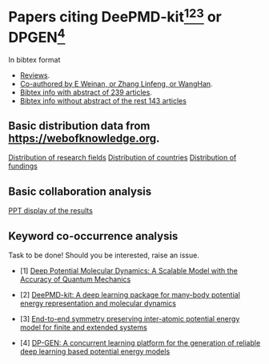 # Papers citing DeePMD-kit[<sup>1</sup>](#refer-anchor-1)[<sup>2</sup>](#refer-anchor-2)[<sup>3</sup>](#refer-anchor-3) or DPGEN[<sup>4</sup>](#refer-anchor-4)

In bibtex format

- [Reviews](#reviews.md).
- [Co-authored by E Weinan, or Zhang Linfeng, or WangHan](#Co-authored.md).
- [Bibtex info with abstract of 239 articles](#with-abstract.md).
- [Bibtex info without abstract of the rest 143 articles](#no-abstract.md)

## Basic distribution data from https://webofknowledge.org. 

[Distribution of research fields](researchfield-distribution.jpg)
[Distribution of countries](countries-distribution.jpg)
[Distribution of fundings](fundings-distribution.jpg)

## Basic collaboration analysis

[PPT display of the results](collaboration-centers.pptx)

## Keyword co-occurrence analysis

Task to be done! Should you be interested, raise an issue.


<div id="refer-anchor-1"></div>

- [1] [Deep Potential Molecular Dynamics: A Scalable Model with the Accuracy of Quantum Mechanics](https://journals.aps.org/prl/abstract/10.1103/PhysRevLett.120.143001)

<div id="refer-anchor-2"></div>

- [2] [DeePMD-kit: A deep learning package for many-body potential energy representation and molecular dynamics](https://www.sciencedirect.com/science/article/abs/pii/S0010465518300882)

<div id="refer-anchor-3"></div>

- [3] [End-to-end symmetry preserving inter-atomic potential energy model for finite and extended systems](https://www.sciencedirect.com/science/article/abs/pii/S0010465518300882)

<div id="refer-anchor-4"></div>

- [4] [DP-GEN: A concurrent learning platform for the generation of reliable deep learning based potential energy models](https://www.sciencedirect.com/science/article/abs/pii/S001046552030045X)


